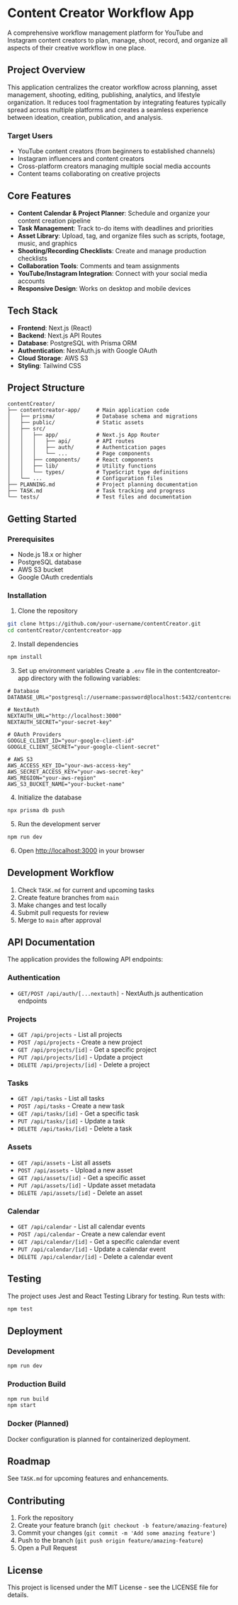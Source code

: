 # Content Creator Workflow App

A comprehensive workflow management platform for YouTube and Instagram content creators to plan, manage, shoot, record, and organize all aspects of their creative workflow in one place.

## Project Overview

This application centralizes the creator workflow across planning, asset management, shooting, editing, publishing, analytics, and lifestyle organization. It reduces tool fragmentation by integrating features typically spread across multiple platforms and creates a seamless experience between ideation, creation, publication, and analysis.

### Target Users
- YouTube content creators (from beginners to established channels)
- Instagram influencers and content creators
- Cross-platform creators managing multiple social media accounts
- Content teams collaborating on creative projects

## Core Features

- **Content Calendar & Project Planner**: Schedule and organize your content creation pipeline
- **Task Management**: Track to-do items with deadlines and priorities
- **Asset Library**: Upload, tag, and organize files such as scripts, footage, music, and graphics
- **Shooting/Recording Checklists**: Create and manage production checklists
- **Collaboration Tools**: Comments and team assignments
- **YouTube/Instagram Integration**: Connect with your social media accounts
- **Responsive Design**: Works on desktop and mobile devices

## Tech Stack

- **Frontend**: Next.js (React)
- **Backend**: Next.js API Routes
- **Database**: PostgreSQL with Prisma ORM
- **Authentication**: NextAuth.js with Google OAuth
- **Cloud Storage**: AWS S3
- **Styling**: Tailwind CSS

## Project Structure

```
contentCreator/
├── contentcreator-app/     # Main application code
│   ├── prisma/             # Database schema and migrations
│   ├── public/             # Static assets
│   ├── src/
│   │   ├── app/            # Next.js App Router
│   │   │   ├── api/        # API routes
│   │   │   ├── auth/       # Authentication pages
│   │   │   └── ...         # Page components
│   │   ├── components/     # React components
│   │   ├── lib/            # Utility functions
│   │   └── types/          # TypeScript type definitions
│   └── ...                 # Configuration files
├── PLANNING.md             # Project planning documentation
├── TASK.md                 # Task tracking and progress
└── tests/                  # Test files and documentation
```

## Getting Started

### Prerequisites

- Node.js 18.x or higher
- PostgreSQL database
- AWS S3 bucket
- Google OAuth credentials

### Installation

1. Clone the repository
```bash
git clone https://github.com/your-username/contentCreator.git
cd contentCreator/contentcreator-app
```

2. Install dependencies
```bash
npm install
```

3. Set up environment variables
Create a `.env` file in the contentcreator-app directory with the following variables:
```
# Database
DATABASE_URL="postgresql://username:password@localhost:5432/contentcreator"

# NextAuth
NEXTAUTH_URL="http://localhost:3000"
NEXTAUTH_SECRET="your-secret-key"

# OAuth Providers
GOOGLE_CLIENT_ID="your-google-client-id"
GOOGLE_CLIENT_SECRET="your-google-client-secret"

# AWS S3
AWS_ACCESS_KEY_ID="your-aws-access-key"
AWS_SECRET_ACCESS_KEY="your-aws-secret-key"
AWS_REGION="your-aws-region"
AWS_S3_BUCKET_NAME="your-bucket-name"
```

4. Initialize the database
```bash
npx prisma db push
```

5. Run the development server
```bash
npm run dev
```

6. Open [http://localhost:3000](http://localhost:3000) in your browser

## Development Workflow

1. Check `TASK.md` for current and upcoming tasks
2. Create feature branches from `main`
3. Make changes and test locally
4. Submit pull requests for review
5. Merge to `main` after approval

## API Documentation

The application provides the following API endpoints:

### Authentication
- `GET/POST /api/auth/[...nextauth]` - NextAuth.js authentication endpoints

### Projects
- `GET /api/projects` - List all projects
- `POST /api/projects` - Create a new project
- `GET /api/projects/[id]` - Get a specific project
- `PUT /api/projects/[id]` - Update a project
- `DELETE /api/projects/[id]` - Delete a project

### Tasks
- `GET /api/tasks` - List all tasks
- `POST /api/tasks` - Create a new task
- `GET /api/tasks/[id]` - Get a specific task
- `PUT /api/tasks/[id]` - Update a task
- `DELETE /api/tasks/[id]` - Delete a task

### Assets
- `GET /api/assets` - List all assets
- `POST /api/assets` - Upload a new asset
- `GET /api/assets/[id]` - Get a specific asset
- `PUT /api/assets/[id]` - Update asset metadata
- `DELETE /api/assets/[id]` - Delete an asset

### Calendar
- `GET /api/calendar` - List all calendar events
- `POST /api/calendar` - Create a new calendar event
- `GET /api/calendar/[id]` - Get a specific calendar event
- `PUT /api/calendar/[id]` - Update a calendar event
- `DELETE /api/calendar/[id]` - Delete a calendar event

## Testing

The project uses Jest and React Testing Library for testing. Run tests with:

```bash
npm test
```

## Deployment

### Development
```bash
npm run dev
```

### Production Build
```bash
npm run build
npm start
```

### Docker (Planned)
Docker configuration is planned for containerized deployment.

## Roadmap

See `TASK.md` for upcoming features and enhancements.

## Contributing

1. Fork the repository
2. Create your feature branch (`git checkout -b feature/amazing-feature`)
3. Commit your changes (`git commit -m 'Add some amazing feature'`)
4. Push to the branch (`git push origin feature/amazing-feature`)
5. Open a Pull Request

## License

This project is licensed under the MIT License - see the LICENSE file for details.
